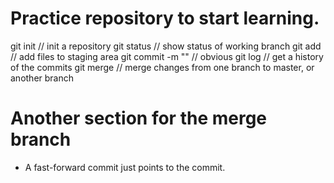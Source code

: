 # Practice repository to start learning.

git init // init a repository
git status // show status of working branch
git add // add files to staging area
git commit -m "<message>" // obvious
git log // get a history of the commits
git merge // merge changes from one branch to master, or another branch

# Another section for the merge branch
- A fast-forward commit just points to the commit.

